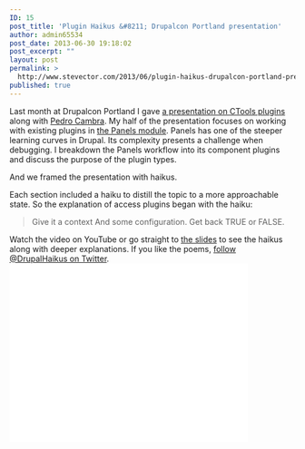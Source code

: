 ```yaml
---
ID: 15
post_title: 'Plugin Haikus &#8211; Drupalcon Portland presentation'
author: admin65534
post_date: 2013-06-30 19:18:02
post_excerpt: ""
layout: post
permalink: >
  http://www.stevector.com/2013/06/plugin-haikus-drupalcon-portland-presentation/
published: true
---
```

Last month at Drupalcon Portland I gave <a href="http://portland2013.drupal.org/node/1458">a presentation on CTools plugins</a> along with <a href="https://twitter.com/pcambra">Pedro Cambra</a>. My half of the presentation focuses on working with existing plugins in <a href="http://drupal.org/project/panels">the Panels module</a>. Panels has one of the steeper learning curves in Drupal. Its complexity presents a challenge when debugging. I breakdown the Panels workflow into its component plugins and discuss the purpose of the plugin types.

And we framed the presentation with haikus.

Each section included a haiku to distill the topic to a more approachable state. So the explanation of access plugins began with the haiku:
<blockquote>Give it a context
And some configuration.
Get back TRUE or FALSE.</blockquote>
Watch the video on YouTube or go straight to <a href="http://stevector.github.io/plugin-haikus/">the slides</a> to see the haikus along with deeper explanations. If you like the poems, <a href="https://twitter.com/DrupalHaikus">follow @DrupalHaikus on Twitter</a>.

<iframe src="//www.youtube.com/embed/o6oFYmwWNtY" width="420" height="315" frameborder="0" allowfullscreen="allowfullscreen"></iframe>